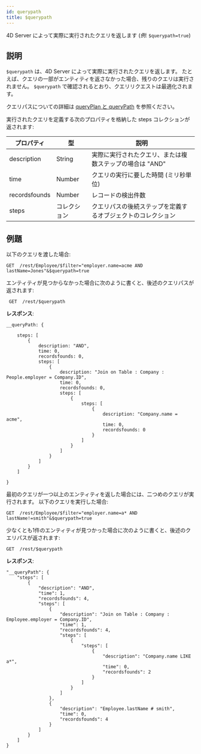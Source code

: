 ```yaml
---
id: querypath
title: $querypath
---
```


4D Server によって実際に実行されたクエリを返します (*例*: `$querypath=true`)

## 説明

`$querypath` は、4D Server によって実際に実行されたクエリを返します。 たとえば、クエリの一部がエンティティを返さなかった場合、残りのクエリは実行されません。 `$querypath` で確認されるとおり、クエリリクエストは最適化されます。

クエリパスについての詳細は [queryPlan と queryPath](genInfo.md#querypath-と-queryplan) を参照ください。

実行されたクエリを定義する次のプロパティを格納した steps コレクションが返されます:

| プロパティ         | 型      | 説明                                      |
| ------------- | ------ | --------------------------------------- |
| description   | String | 実際に実行されたクエリ、または複数ステップの場合は "AND"         |
| time          | Number | クエリの実行に要した時間 (ミリ秒単位) |
| recordsfounds | Number | レコードの検出件数                               |
| steps         | コレクション | クエリパスの後続ステップを定義するオブジェクトのコレクション          |

## 例題

以下のクエリを渡した場合:

`GET  /rest/Employee/$filter="employer.name=acme AND lastName=Jones"&$querypath=true`

エンティティが見つからなかった場合に次のように書くと、後述のクエリパスが返されます:

` GET  /rest/$querypath`

**レスポンス**:

```
__queryPath: {
 
    steps: [
        {
            description: "AND",
            time: 0,
            recordsfounds: 0,
            steps: [
                {
                    description: "Join on Table : Company : People.employer = Company.ID",
                    time: 0,
                    recordsfounds: 0,
                    steps: [
                        {
                            steps: [
                                {
                                    description: "Company.name = acme",
                                    time: 0,
                                    recordsfounds: 0
                                }
                            ]
                        }
                    ]
                }
            ]
        }
    ]
 
}
```

最初のクエリが一つ以上のエンティティを返した場合には、二つめのクエリが実行されます。 以下のクエリを実行した場合:

`GET  /rest/Employee/$filter="employer.name=a* AND lastName!=smith"&$querypath=true`

少なくとも1件のエンティティが見つかった場合に次のように書くと、後述のクエリパスが返されます:

`GET  /rest/$querypath`

**レスポンス**:

```
"__queryPath": {
    "steps": [
        {
            "description": "AND",
            "time": 1,
            "recordsfounds": 4,
            "steps": [
                {
                    "description": "Join on Table : Company : Employee.employer = Company.ID",
                    "time": 1,
                    "recordsfounds": 4,
                    "steps": [
                        {
                            "steps": [
                                {
                                    "description": "Company.name LIKE a*",
                                    "time": 0,
                                    "recordsfounds": 2
                                }
                            ]
                        }
                    ]
                },
                {
                    "description": "Employee.lastName # smith",
                    "time": 0,
                    "recordsfounds": 4
                }
            ]
        }
    ]
}
```
